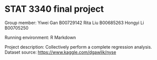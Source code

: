 # STAT 3340 final project

Group member:
Yiwei Gan B00729142
Rita Liu B00685263
Hongyi Li B00705250

Running environment: R Markdown

Project description: Collectively perform a complete regression analysis.
Dataset source: https://www.kaggle.com/dgawlik/nyse

